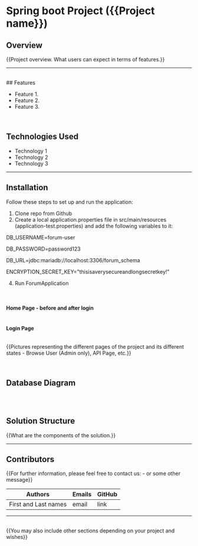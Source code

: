 # Spring boot Project ({{Project name}})

## Overview

{{Project overview. What users can expect in terms of features.}}

---
<br>
## Features

- Feature 1.
- Feature 2.
- Feature 3.

<br />

## Technologies Used

- Technology 1
- Technology 2
- Technology 3

---

## Installation


Follow these steps to set up and run the application:

1. Clone repo from Github
2. Create a local application.properties file in src/main/resources (application-test.properties) and add the following variables to it:
   
DB_USERNAME=forum-user 

DB_PASSWORD=password123 

DB_URL=jdbc:mariadb://localhost:3306/forum_schema

ENCRYPTION_SECRET_KEY="thisisaverysecureandlongsecretkey!"

4. Run ForumApplication
   

<br>

#### Home Page - before and after login

<img></img>

#### Login Page 

<img></img>

{{Pictures representing the different pages of the project and its different states - Browse User (Admin only), API Page, etc.}}

<br />


## Database Diagram

<img></img>

<br>

## Solution Structure

{{What are the components of the solution.}}

---

## Contributors
{{For further information, please feel free to contact us: - or some other message}}

| Authors              | Emails    | GitHub|
| ------               | ------    |------ |
| First and Last names | email     | link  |

---
<br />
{{You may also include other sections depending on your project and wishes}}
